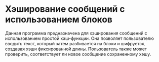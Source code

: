 # Хэширование сообщений с использованием блоков
Данная программа предназначена для хэширования сообщений с использованием простой хэш-функции. 
Она позволяет пользователю вводить текст, который затем разбивается на блоки и шифруется, создавая хэши фиксированной длины.
Пользователь также может проверить, соответствует ли новое сообщение сохраненному хэшу.

